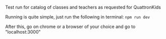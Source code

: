 Test run for catalog of classes and teachers as requested for QuattronKids

Running is quite simple, just run the following in terminal:
    ```
    npm run dev
    ```

After this, go on chrome or a browser of your choice and go to "localhost:3000"
